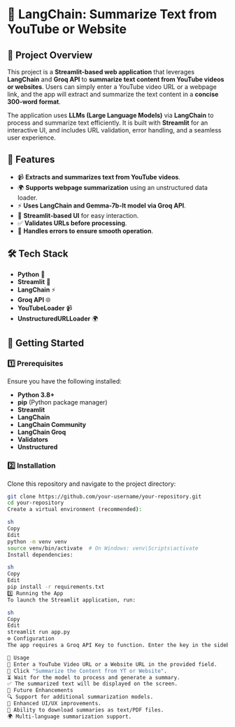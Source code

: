 # 🦜 LangChain: Summarize Text from YouTube or Website

## 📌 Project Overview

This project is a **Streamlit-based web application** that leverages **LangChain** and **Groq API** to **summarize text content from YouTube videos or websites**. Users can simply enter a YouTube video URL or a webpage link, and the app will extract and summarize the text content in a **concise 300-word format**.

The application uses **LLMs (Large Language Models)** via **LangChain** to process and summarize text efficiently. It is built with **Streamlit** for an interactive UI, and includes URL validation, error handling, and a seamless user experience.

## 🚀 Features

- 📹 **Extracts and summarizes text from YouTube videos**.
- 🌍 **Supports webpage summarization** using an unstructured data loader.
- ⚡ **Uses LangChain and Gemma-7b-It model via Groq API**.
- 🎨 **Streamlit-based UI** for easy interaction.
- ✅ **Validates URLs before processing**.
- 🚀 **Handles errors to ensure smooth operation**.

## 🛠️ Tech Stack

- **Python** 🐍
- **Streamlit** 🎨
- **LangChain** ⚡
- **Groq API** 🌐
- **YouTubeLoader** 📹
- **UnstructuredURLLoader** 🌍

## 🔧 Getting Started

### 1️⃣ Prerequisites

Ensure you have the following installed:

- **Python 3.8+**
- **pip** (Python package manager)
- **Streamlit**
- **LangChain**
- **LangChain Community**
- **LangChain Groq**
- **Validators**
- **Unstructured**

### 2️⃣ Installation

Clone this repository and navigate to the project directory:

```sh
git clone https://github.com/your-username/your-repository.git
cd your-repository
Create a virtual environment (recommended):

sh
Copy
Edit
python -m venv venv
source venv/bin/activate  # On Windows: venv\Scripts\activate
Install dependencies:

sh
Copy
Edit
pip install -r requirements.txt
3️⃣ Running the App
To launch the Streamlit application, run:

sh
Copy
Edit
streamlit run app.py
⚙️ Configuration
The app requires a Groq API Key to function. Enter the key in the sidebar of the app.

📝 Usage
🔗 Enter a YouTube Video URL or a Website URL in the provided field.
📌 Click "Summarize the Content from YT or Website".
⏳ Wait for the model to process and generate a summary.
✅ The summarized text will be displayed on the screen.
📌 Future Enhancements
🔍 Support for additional summarization models.
🎨 Enhanced UI/UX improvements.
📂 Ability to download summaries as text/PDF files.
🌍 Multi-language summarization support.
